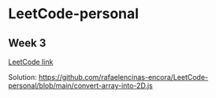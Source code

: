 # LeetCode-personal

## Week 3
[LeetCode link](https://leetcode.com/problems/convert-an-array-into-a-2d-array-with-conditions/description/)

Solution: https://github.com/rafaelencinas-encora/LeetCode-personal/blob/main/convert-array-into-2D.js